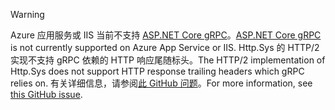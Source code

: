 > [!WARNING]
> <span data-ttu-id="c145a-101">Azure 应用服务或 IIS 当前不支持 [ASP.NET Core gRPC](xref:grpc/index)。</span><span class="sxs-lookup"><span data-stu-id="c145a-101">[ASP.NET Core gRPC](xref:grpc/index) is not currently supported on Azure App Service or IIS.</span></span> <span data-ttu-id="c145a-102">Http.Sys 的 HTTP/2 实现不支持 gRPC 依赖的 HTTP 响应尾随标头。</span><span class="sxs-lookup"><span data-stu-id="c145a-102">The HTTP/2 implementation of Http.Sys does not support HTTP response trailing headers which gRPC relies on.</span></span> <span data-ttu-id="c145a-103">有关详细信息，请参阅[此 GitHub 问题](https://github.com/dotnet/AspNetCore/issues/9020)。</span><span class="sxs-lookup"><span data-stu-id="c145a-103">For more information, see [this GitHub issue](https://github.com/dotnet/AspNetCore/issues/9020).</span></span>
